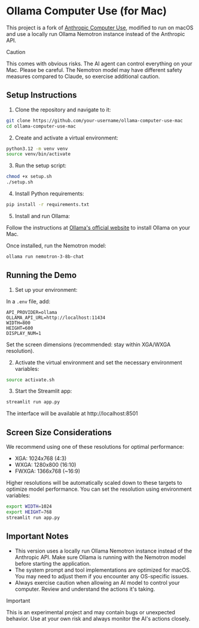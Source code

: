 # Ollama Computer Use (for Mac)

This project is a fork of [Anthropic Computer Use](https://github.com/anthropics/anthropic-quickstarts/blob/main/computer-use-demo/README.md), modified to run on macOS and use a locally run Ollama Nemotron instance instead of the Anthropic API.

> [!CAUTION]
> This comes with obvious risks. The AI agent can control everything on your Mac. Please be careful.
> The Nemotron model may have different safety measures compared to Claude, so exercise additional caution.

## Setup Instructions

1. Clone the repository and navigate to it:

```bash
git clone https://github.com/your-username/ollama-computer-use-mac
cd ollama-computer-use-mac
```

2. Create and activate a virtual environment:

```bash
python3.12 -m venv venv
source venv/bin/activate
```

3. Run the setup script:

```bash
chmod +x setup.sh
./setup.sh
```

4. Install Python requirements:

```bash
pip install -r requirements.txt
```

5. Install and run Ollama:

Follow the instructions at [Ollama's official website](https://ollama.ai/) to install Ollama on your Mac.

Once installed, run the Nemotron model:

```bash
ollama run nemotron-3-8b-chat
```

## Running the Demo

1. Set up your environment:

In a `.env` file, add:

```
API_PROVIDER=ollama
OLLAMA_API_URL=http://localhost:11434
WIDTH=800
HEIGHT=600
DISPLAY_NUM=1
```

Set the screen dimensions (recommended: stay within XGA/WXGA resolution).

2. Activate the virtual environment and set the necessary environment variables:

```bash
source activate.sh
```

3. Start the Streamlit app:

```bash
streamlit run app.py
```

The interface will be available at http://localhost:8501

## Screen Size Considerations

We recommend using one of these resolutions for optimal performance:

- XGA: 1024x768 (4:3)
- WXGA: 1280x800 (16:10)
- FWXGA: 1366x768 (~16:9)

Higher resolutions will be automatically scaled down to these targets to optimize model performance. You can set the resolution using environment variables:

```bash
export WIDTH=1024
export HEIGHT=768
streamlit run app.py
```

## Important Notes

- This version uses a locally run Ollama Nemotron instance instead of the Anthropic API. Make sure Ollama is running with the Nemotron model before starting the application.
- The system prompt and tool implementations are optimized for macOS. You may need to adjust them if you encounter any OS-specific issues.
- Always exercise caution when allowing an AI model to control your computer. Review and understand the actions it's taking.

> [!IMPORTANT]
> This is an experimental project and may contain bugs or unexpected behavior. Use at your own risk and always monitor the AI's actions closely.
